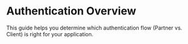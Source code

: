 # Authentication Overview

This guide helps you determine which authentication flow (Partner vs. Client) is right for your application.